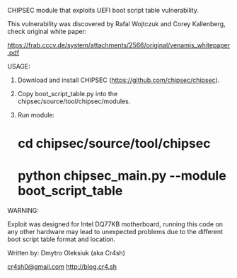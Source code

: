 
CHIPSEC module that exploits UEFI boot script table vulnerability.

This vulnerability was discovered by Rafal Wojtczuk and Corey Kallenberg, check 
original white paper:

https://frab.cccv.de/system/attachments/2566/original/venamis_whitepaper.pdf


USAGE:

1) Download and install CHIPSEC (https://github.com/chipsec/chipsec).

2) Copy boot_script_table.py into the chipsec/source/tool/chipsec/modules.

3) Run module:
   # cd chipsec/source/tool/chipsec
   # python chipsec_main.py --module boot_script_table 


WARNING:

Exploit was designed for Intel DQ77KB motherboard, running this code on any 
other hardware  may lead to unexpected problems due to the different
boot script table format and location.


Written by:
Dmytro Oleksiuk (aka Cr4sh)

cr4sh0@gmail.com
http://blog.cr4.sh
